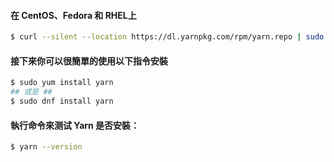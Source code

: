 #### 在 CentOS、Fedora 和 RHEL上
```bash
$ curl --silent --location https://dl.yarnpkg.com/rpm/yarn.repo | sudo tee /etc/yum.repos.d/yarn.repo
```

#### 接下來你可以很簡單的使用以下指令安裝
```bash
$ sudo yum install yarn
## 或是 ##
$ sudo dnf install yarn
```

#### 執行命令來测试 Yarn 是否安裝：
```bash
$ yarn --version
```
<!--stackedit_data:
eyJoaXN0b3J5IjpbLTE1MzEzMDYwMDZdfQ==
-->